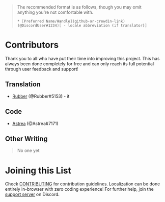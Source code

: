 > The recommended format is as follows, though you may omit anything you're not comfortable with.
> ```
> * [Preferred Name/Handle](github-or-crowdin-link) (@DiscordUser#1234)[ - locale abbreviation (if translator)]
> ```

# Contributors
Thank you to all who have put their time into improving this project. This has always been done completely for free and can only reach its full potential through user feedback and support!

## Translation
* [Rubber](https://crowdin.com/profile/rubber) (@Rubber#5153) - it


## Code
* [Astrea](https://github.com/Astrea49) (@Astrea#7171)


## Other Writing
> No one yet


# Joining this List
Check [CONTRIBUTING](./CONTRIBUTING.md) for contribution guidelines. Localization can be done entirely in-browser with zero coding experience!
For further help, join the [support server](https://discord.gg/VZYKBptWFJ) on Discord.
